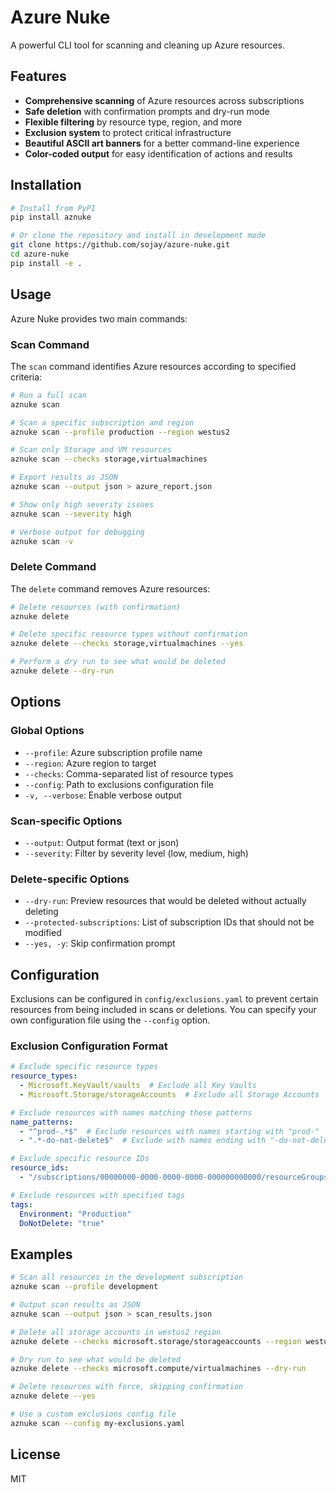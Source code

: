 # Azure Nuke

A powerful CLI tool for scanning and cleaning up Azure resources.

## Features

- **Comprehensive scanning** of Azure resources across subscriptions
- **Safe deletion** with confirmation prompts and dry-run mode
- **Flexible filtering** by resource type, region, and more
- **Exclusion system** to protect critical infrastructure
- **Beautiful ASCII art banners** for a better command-line experience
- **Color-coded output** for easy identification of actions and results

## Installation

```bash
# Install from PyPI
pip install aznuke

# Or clone the repository and install in development mode
git clone https://github.com/sojay/azure-nuke.git
cd azure-nuke
pip install -e .
```

## Usage

Azure Nuke provides two main commands:

### Scan Command

The `scan` command identifies Azure resources according to specified criteria:

```bash
# Run a full scan
aznuke scan

# Scan a specific subscription and region
aznuke scan --profile production --region westus2

# Scan only Storage and VM resources
aznuke scan --checks storage,virtualmachines

# Export results as JSON
aznuke scan --output json > azure_report.json

# Show only high severity issues
aznuke scan --severity high

# Verbose output for debugging
aznuke scan -v
```

### Delete Command

The `delete` command removes Azure resources:

```bash
# Delete resources (with confirmation)
aznuke delete

# Delete specific resource types without confirmation
aznuke delete --checks storage,virtualmachines --yes

# Perform a dry run to see what would be deleted
aznuke delete --dry-run
```

## Options

### Global Options

- `--profile`: Azure subscription profile name
- `--region`: Azure region to target
- `--checks`: Comma-separated list of resource types
- `--config`: Path to exclusions configuration file
- `-v, --verbose`: Enable verbose output

### Scan-specific Options

- `--output`: Output format (text or json)
- `--severity`: Filter by severity level (low, medium, high)

### Delete-specific Options

- `--dry-run`: Preview resources that would be deleted without actually deleting
- `--protected-subscriptions`: List of subscription IDs that should not be modified
- `--yes, -y`: Skip confirmation prompt

## Configuration

Exclusions can be configured in `config/exclusions.yaml` to prevent certain resources from being included in scans or deletions. You can specify your own configuration file using the `--config` option.

### Exclusion Configuration Format

```yaml
# Exclude specific resource types
resource_types:
  - Microsoft.KeyVault/vaults  # Exclude all Key Vaults
  - Microsoft.Storage/storageAccounts  # Exclude all Storage Accounts

# Exclude resources with names matching these patterns
name_patterns:
  - "^prod-.*$"  # Exclude resources with names starting with "prod-"
  - ".*-do-not-delete$"  # Exclude with names ending with "-do-not-delete"

# Exclude specific resource IDs
resource_ids:
  - "/subscriptions/00000000-0000-0000-0000-000000000000/resourceGroups/important-rg/providers/Microsoft.Storage/storageAccounts/criticalaccount"

# Exclude resources with specified tags
tags:
  Environment: "Production"
  DoNotDelete: "true"
```

## Examples

```bash
# Scan all resources in the development subscription
aznuke scan --profile development

# Output scan results as JSON
aznuke scan --output json > scan_results.json

# Delete all storage accounts in westus2 region
aznuke delete --checks microsoft.storage/storageaccounts --region westus2

# Dry run to see what would be deleted
aznuke delete --checks microsoft.compute/virtualmachines --dry-run

# Delete resources with force, skipping confirmation
aznuke delete --yes

# Use a custom exclusions config file
aznuke scan --config my-exclusions.yaml
```

## License

MIT 